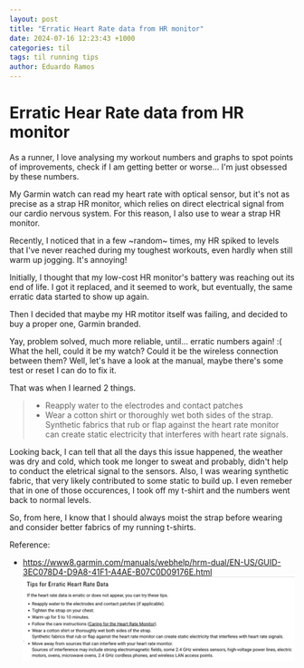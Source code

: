 ```yaml
---
layout: post
title: "Erratic Heart Rate data from HR monitor"
date: 2024-07-16 12:23:43 +1000
categories: til
tags: til running tips
author: Eduardo Ramos
---
```


# Erratic Hear Rate data from HR monitor

As a runner, I love analysing my workout numbers and graphs to spot points of improvements, check if
I am getting better or worse... I'm just obsessed by these numbers.

My Garmin watch can read my heart rate with optical sensor, but it's not as precise as a strap HR monitor,
which relies on direct electrical signal from our cardio nervous system. For this reason, I also use to
wear a strap HR monitor.

Recently, I noticed that in a few ~random~ times, my HR spiked to levels that I've never reached during my
toughest workouts, even hardly when still warm up jogging. It's annoying!

Initially, I thought that my low-cost HR monitor's battery was reaching out its end of life. I got it replaced, and it seemed to work, but eventually, the same erratic data started to show up again.

Then I decided that maybe my HR motitor itself was failing, and decided to buy a proper one, Garmin branded.

Yay, problem solved, much more reliable, until... erratic numbers again! :( What the hell, could it be my watch?
Could it be the wireless connection between them? Well, let's have a look at the manual, maybe there's some
test or reset I can do to fix it.

That was when I learned 2 things.

> * Reapply water to the electrodes and contact patches
> * Wear a cotton shirt or thoroughly wet both sides of the strap. Synthetic fabrics that rub or flap against the heart rate monitor can create static electricity that interferes with heart rate signals.

Looking back, I can tell that all the days this issue happened, the weather was dry and cold, which took me longer to sweat and probably, didn't help to conduct the eletrical signal to the sensors. Also, I was wearing synthetic fabric, that very likely contributed to some static to build up. I even remeber that in one of those occurences, I took off my t-shirt and the numbers went back to normal levels.

So, from here, I know that I should always moist the strap before wearing and consider better fabrics of my running t-shirts.

Reference:
* https://www8.garmin.com/manuals/webhelp/hrm-dual/EN-US/GUID-3EC078D4-D9A8-41F1-A4AE-B07C0D09176E.html
![Garmin HR monitor manual](/assets/images/garmin-hr-monitor.png)
